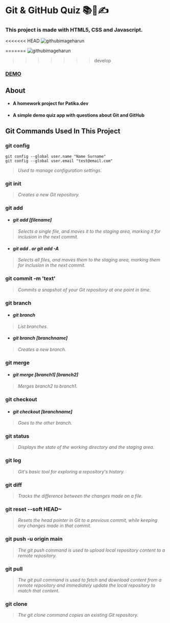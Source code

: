 #  Git & GitHub Quiz 📚📝✍️
### This project is made with HTML5, CSS and Javascript.
<<<<<<< HEAD
![githubimageharun](https://github.com/haruntasci/patikaodev01/assets/99567926/1e87e574-634a-40b6-a139-76c9212d8357)

=======
![githubimageharun](https://github.com/haruntasci/patikaodev01/assets/99567926/4be4e220-0e38-46bf-849c-576b76e6424b)
>>>>>>> develop

### [DEMO](https://youtu.be/0Uc6YrK3b8A)

## About
* #### A homework project for Patika.dev
* #### A simple demo quiz app with questions about Git and GitHub

## Git Commands Used In This Project

### git config

 ```
 git config --global user.name "Name Surname" 
 git config --global user.email "test@email.com"
 
```
> *Used to manage configuration settings.*

### git init
> *Creates a new Git repository.*
 
 ### git add
- #### *git add [filename]*
 > *Selects a single file, and moves it to the staging area, marking it for inclusion in the next commit.*
- ####  *git add . or git add -A*  
 > *Selects all files, and moves them to the staging area, marking them for inclusion in the next commit.*
  
  
### git commit -m 'text'
>*Commits a snapshot of your Git repository at one point in time.*

### git branch
- #### *git branch*
>*List branches.*
- #### *git branch [branchname]*
>*Creates a new branch.*

### git merge
- #### *git merge [branch1] [branch2]*
>*Merges branch2 to branch1.*

### git checkout
- #### *git checkout [branchname]*
>*Goes to the other branch.*

### git status
>*Displays the state of the working directory and the staging area.*
### git log
>*Git's basic tool for exploring a repository's history.*

### git diff
>*Tracks the difference between the changes made on a file.*
### git reset --soft HEAD~
>*Resets the head pointer in Git to a previous commit, while keeping any changes made in that commit.*

### git push -u origin main
>*The git push command is used to upload local repository content to a remote repository.*
### git pull
>*The git pull command is used to fetch and download content from a remote repository and immediately update the local repository to match that content.*
### git clone
>*The git clone command copies an existing Git repository.*
